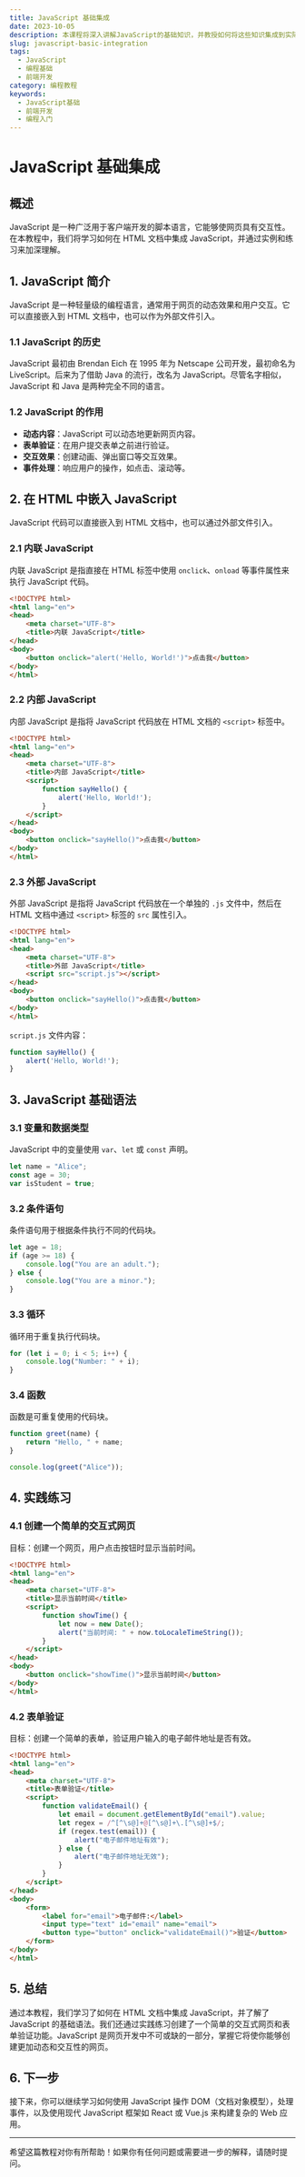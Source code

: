 ```yaml
---
title: JavaScript 基础集成
date: 2023-10-05
description: 本课程将深入讲解JavaScript的基础知识，并教授如何将这些知识集成到实际项目中，适合初学者和有一定基础的开发者。
slug: javascript-basic-integration
tags:
  - JavaScript
  - 编程基础
  - 前端开发
category: 编程教程
keywords:
  - JavaScript基础
  - 前端开发
  - 编程入门
---
```


# JavaScript 基础集成

## 概述

JavaScript 是一种广泛用于客户端开发的脚本语言，它能够使网页具有交互性。在本教程中，我们将学习如何在 HTML 文档中集成 JavaScript，并通过实例和练习来加深理解。

## 1. JavaScript 简介

JavaScript 是一种轻量级的编程语言，通常用于网页的动态效果和用户交互。它可以直接嵌入到 HTML 文档中，也可以作为外部文件引入。

### 1.1 JavaScript 的历史

JavaScript 最初由 Brendan Eich 在 1995 年为 Netscape 公司开发，最初命名为 LiveScript。后来为了借助 Java 的流行，改名为 JavaScript。尽管名字相似，JavaScript 和 Java 是两种完全不同的语言。

### 1.2 JavaScript 的作用

- **动态内容**：JavaScript 可以动态地更新网页内容。
- **表单验证**：在用户提交表单之前进行验证。
- **交互效果**：创建动画、弹出窗口等交互效果。
- **事件处理**：响应用户的操作，如点击、滚动等。

## 2. 在 HTML 中嵌入 JavaScript

JavaScript 代码可以直接嵌入到 HTML 文档中，也可以通过外部文件引入。

### 2.1 内联 JavaScript

内联 JavaScript 是指直接在 HTML 标签中使用 `onclick`、`onload` 等事件属性来执行 JavaScript 代码。

```html
<!DOCTYPE html>
<html lang="en">
<head>
    <meta charset="UTF-8">
    <title>内联 JavaScript</title>
</head>
<body>
    <button onclick="alert('Hello, World!')">点击我</button>
</body>
</html>
```

### 2.2 内部 JavaScript

内部 JavaScript 是指将 JavaScript 代码放在 HTML 文档的 `<script>` 标签中。

```html
<!DOCTYPE html>
<html lang="en">
<head>
    <meta charset="UTF-8">
    <title>内部 JavaScript</title>
    <script>
        function sayHello() {
            alert('Hello, World!');
        }
    </script>
</head>
<body>
    <button onclick="sayHello()">点击我</button>
</body>
</html>
```

### 2.3 外部 JavaScript

外部 JavaScript 是指将 JavaScript 代码放在一个单独的 `.js` 文件中，然后在 HTML 文档中通过 `<script>` 标签的 `src` 属性引入。

```html
<!DOCTYPE html>
<html lang="en">
<head>
    <meta charset="UTF-8">
    <title>外部 JavaScript</title>
    <script src="script.js"></script>
</head>
<body>
    <button onclick="sayHello()">点击我</button>
</body>
</html>
```

`script.js` 文件内容：

```javascript
function sayHello() {
    alert('Hello, World!');
}
```

## 3. JavaScript 基础语法

### 3.1 变量和数据类型

JavaScript 中的变量使用 `var`、`let` 或 `const` 声明。

```javascript
let name = "Alice";
const age = 30;
var isStudent = true;
```

### 3.2 条件语句

条件语句用于根据条件执行不同的代码块。

```javascript
let age = 18;
if (age >= 18) {
    console.log("You are an adult.");
} else {
    console.log("You are a minor.");
}
```

### 3.3 循环

循环用于重复执行代码块。

```javascript
for (let i = 0; i < 5; i++) {
    console.log("Number: " + i);
}
```

### 3.4 函数

函数是可重复使用的代码块。

```javascript
function greet(name) {
    return "Hello, " + name;
}

console.log(greet("Alice"));
```

## 4. 实践练习

### 4.1 创建一个简单的交互式网页

目标：创建一个网页，用户点击按钮时显示当前时间。

```html
<!DOCTYPE html>
<html lang="en">
<head>
    <meta charset="UTF-8">
    <title>显示当前时间</title>
    <script>
        function showTime() {
            let now = new Date();
            alert("当前时间: " + now.toLocaleTimeString());
        }
    </script>
</head>
<body>
    <button onclick="showTime()">显示当前时间</button>
</body>
</html>
```

### 4.2 表单验证

目标：创建一个简单的表单，验证用户输入的电子邮件地址是否有效。

```html
<!DOCTYPE html>
<html lang="en">
<head>
    <meta charset="UTF-8">
    <title>表单验证</title>
    <script>
        function validateEmail() {
            let email = document.getElementById("email").value;
            let regex = /^[^\s@]+@[^\s@]+\.[^\s@]+$/;
            if (regex.test(email)) {
                alert("电子邮件地址有效");
            } else {
                alert("电子邮件地址无效");
            }
        }
    </script>
</head>
<body>
    <form>
        <label for="email">电子邮件:</label>
        <input type="text" id="email" name="email">
        <button type="button" onclick="validateEmail()">验证</button>
    </form>
</body>
</html>
```

## 5. 总结

通过本教程，我们学习了如何在 HTML 文档中集成 JavaScript，并了解了 JavaScript 的基础语法。我们还通过实践练习创建了一个简单的交互式网页和表单验证功能。JavaScript 是网页开发中不可或缺的一部分，掌握它将使你能够创建更加动态和交互性的网页。

## 6. 下一步

接下来，你可以继续学习如何使用 JavaScript 操作 DOM（文档对象模型），处理事件，以及使用现代 JavaScript 框架如 React 或 Vue.js 来构建复杂的 Web 应用。

---

希望这篇教程对你有所帮助！如果你有任何问题或需要进一步的解释，请随时提问。